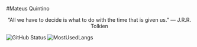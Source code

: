 #Mateus Quintino 
<p align="center">
“All we have to decide is what to do with the time that is given us.” 
― J.R.R. Tolkien 
  <p>
  

![GitHub Status](https://github-readme-stats.vercel.app/api?username=Mateus-Kent&count_private=true&theme=nightowl&show_icons=true)   ![MostUsedLangs](https://github-readme-stats.vercel.app/api/top-langs/?username=Mateus-Kent&theme=nightowl&layout=compact&langs_count=8)



